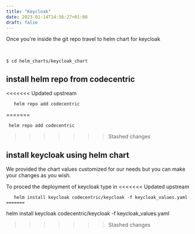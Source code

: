 ```yaml
---
title: "Keycloak"
date: 2023-01-14T14:56:27+01:00
draft: false
---
```


Once you're inside the git repo travel to helm chart for keycloak

<br>

  `$ cd helm_charts/keycloak_chart` 
<br>

## install helm repo from codecentric 
<<<<<<< Updated upstream

```
   helm repo add codecentric 
```

=======
```
 helm repo add codecentric 
```
>>>>>>> Stashed changes
## install keycloak using helm chart

We provided the chart values customized for our needs but you can make your changes as you wish.

To proced the deployment of keycloak type in
<<<<<<< Updated upstream

```
   helm install keycloak codecentric/keycloak -f keycloak_values.yaml
=======
```
 helm install keycloak codecentric/keycloak -f keycloak_values.yaml
>>>>>>> Stashed changes
```